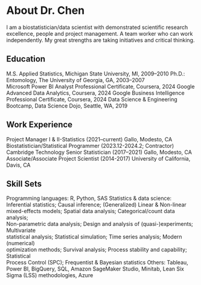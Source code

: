 # About Dr. Chen
I am a biostatistician/data scientist with demonstrated scientific research excellence, people and project management. A team worker who can work independently. My great strengths are taking initiatives and critical thinking.

## Education
M.S. Applied Statistics, Michigan State University, MI, 2009–2010
Ph.D.: Entomology, The University of Georgia, GA, 2003–2007  
Microsoft Power BI Analyst Professional Certificate, Coursera, 2024 
Google Advanced Data Analytics, Coursera, 2024
Google Business Intelligence Professional Certificate, Coursera, 2024 
Data Science & Engineering Bootcamp, Data Science Dojo, Seattle, WA, 2019

## Work Experience
Project Manager I & II-Statistics (2021–current)                         Gallo, Modesto, CA
Biostatistician/Statistical Programmer (2023.12-2024.2; Contractor)    Cambridge Technology 
Senior Statistician (2017–2021)                                          Gallo, Modesto, CA
Associate/Associate Project Scientist (2014-2017)       University of California, Davis, CA




## Skill Sets
Programming languages: R, Python, SAS
Statistics & data science: Inferential statistics; Causal inference; (Generalized) Linear & 
        Non-linear mixed-effects models; Spatial data analysis; Categorical/count data analysis;                    
        Non-parametric data analysis; Design and analysis of (quasi-)experiments; Multivariate                       
        statistical analysis; Statistical simulation; Time series analysis; Modern (numerical)                
        optimization methods; Survival analysis; Process stability and capability; Statistical  
        Process Control (SPC); Frequentist & Bayesian statistics
Others: Tableau, Power BI, BigQuery, SQL, Amazon SageMaker Studio, Minitab, Lean Six 
                 Sigma (LSS) methodologies, Azure

